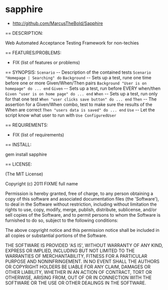 sapphire
=======

* http://github.com/MarcusTheBold/Sapphire

== DESCRIPTION:

Web Automated Acceptance Testing Framework for non-techies

== FEATURES/PROBLEMS:

* FIX (list of features or problems)

== SYNOPSIS:
`Scenario` -- Description of the contained tests `Scenario "Homepage | Searching" do`
`Background` -- Sets up a test, rune one time before one or more Given/When/Then pairs `Background "User is on homepage" do ... end`
`Given` -- Sets up a test, run before EVERY when/then `Given "user is on home page" do ... end`
`When` -- Sets up a test, run only for that one test `When "user clicks save button" do ... end`
`Then` -- The assertion for a Given/When combo, test to make sure the results of the When are correct `Then "users data is saved" do ... end`
`Use` -- Let the script know what user to run with `Use ConfiguredUser`


== REQUIREMENTS:

* FIX (list of requirements)

== INSTALL:

  gem install sapphire

== LICENSE:

(The MIT License)

Copyright (c) 2011 FIXME full name

Permission is hereby granted, free of charge, to any person obtaining
a copy of this software and associated documentation files (the
'Software'), to deal in the Software without restriction, including
without limitation the rights to use, copy, modify, merge, publish,
distribute, sublicense, and/or sell copies of the Software, and to
permit persons to whom the Software is furnished to do so, subject to
the following conditions:

The above copyright notice and this permission notice shall be
included in all copies or substantial portions of the Software.

THE SOFTWARE IS PROVIDED 'AS IS', WITHOUT WARRANTY OF ANY KIND,
EXPRESS OR IMPLIED, INCLUDING BUT NOT LIMITED TO THE WARRANTIES OF
MERCHANTABILITY, FITNESS FOR A PARTICULAR PURPOSE AND NONINFRINGEMENT.
IN NO EVENT SHALL THE AUTHORS OR COPYRIGHT HOLDERS BE LIABLE FOR ANY
CLAIM, DAMAGES OR OTHER LIABILITY, WHETHER IN AN ACTION OF CONTRACT,
TORT OR OTHERWISE, ARISING FROM, OUT OF OR IN CONNECTION WITH THE
SOFTWARE OR THE USE OR OTHER DEALINGS IN THE SOFTWARE.